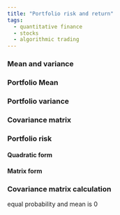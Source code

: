 ```yaml
---
title: "Portfolio risk and return"
tags:
  - quantitative finance
  - stocks
  - algorithmic trading
---
```


### Mean and variance 

### Portfolio Mean

### Portfolio variance

### Covariance matrix

### Portfolio risk 

#### Quadratic form

#### Matrix form

### Covariance matrix calculation
equal probability and mean is 0

